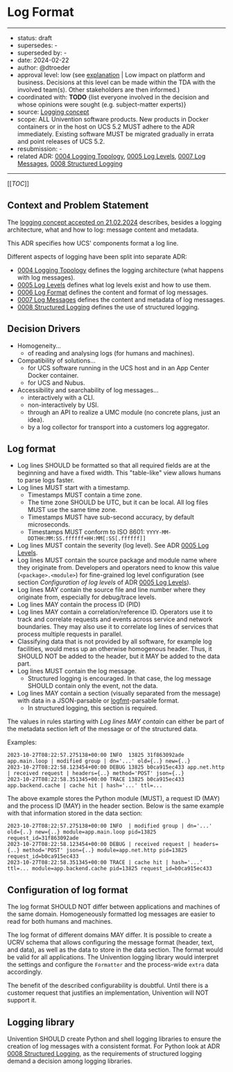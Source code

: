 # Log Format

<!--
- Max line length: 120
- Each sentence on a new line for better diffs
-->

---

- status: draft
- supersedes: -
- superseded by: -
- date: 2024-02-22
- author: @dtroeder
- approval level: low (see [explanation](https://git.knut.univention.de/univention/decision-records/-/blob/main/adr-template.md?ref_type=heads&plain=1#L19) | Low impact on platform and business. Decisions at this level can be made within the TDA with the involved team(s). Other stakeholders are then informed.)
- coordinated with: **TODO** {list everyone involved in the decision and whose opinions were sought (e.g. subject-matter experts)}
- source: [Logging concept](https://git.knut.univention.de/univention/internal/research-library/-/blob/main/research/logging_concept/README.md)
- scope: ALL Univention software products.
  New products in Docker containers or in the host on UCS 5.2 MUST adhere to the ADR immediately.
  Existing software MUST be migrated gradually in errata and point releases of UCS 5.2.
- resubmission: -
- related ADR: [0004 Logging Topology](0004-logging-topology.md), [0005 Log Levels](0005-log-levels.md), [0007 Log Messages](0007-log-messages.md), [0008 Structured Logging](0008-structured-logging.md)

---

[[_TOC_]]

## Context and Problem Statement

The [logging concept accepted on 21.02.2024](https://git.knut.univention.de/univention/internal/research-library/-/blob/07df7be3a61f5eeab776309f19c3abb7c943ff44/research/logging_concept/README.md)
describes, besides a logging architecture, what and how to log: message content and metadata.

This ADR specifies how UCS' components format a log line.

Different aspects of logging have been split into separate ADR:

- [0004 Logging Topology](0004-logging-topology.md) defines the logging architecture (what happens with log messages).
- [0005 Log Levels](0005-log-levels.md) defines what log levels exist and how to use them.
- [0006 Log Format](0006-log-format.md) defines the content and format of log messages.
- [0007 Log Messages](0007-log-messages.md) defines the content and metadata of log messages.
- [0008 Structured Logging](0008-structured-logging.md) defines the use of structured logging.

## Decision Drivers

- Homogeneity…
  - of reading and analysing logs (for humans and machines).
- Compatibility of solutions…
  - for UCS software running in the UCS host and in an App Center Docker container.
  - for UCS and Nubus.
- Accessibility and searchability of log messages…
  - interactively with a CLI.
  - non-interactively by USI.
  - through an API to realize a UMC module (no concrete plans, just an idea).
  - by a log collector for transport into a customers log aggregator.

## Log format

- Log lines SHOULD be formatted so that all required fields are at the beginning and have a fixed width.
  This "table-like" view allows humans to parse logs faster.
- Log lines MUST start with a timestamp.
  - Timestamps MUST contain a time zone.
  - The time zone SHOULD be UTC, but it can be local. All log files MUST use the same time zone.
  - Timestamps MUST have sub-second accuracy, by default microseconds.
  - Timestamps MUST conform to ISO 8601: `YYYY-MM-DDTHH:MM:SS.ffffff+HH:MM[:SS[.ffffff]]`
- Log lines MUST contain the severity (log level). See ADR [0005 Log Levels](0005-log-levels.md).
- Log lines MUST contain the source package and module name where they originate from.
  Developers and operators need to know this value (`<package>.<module>`) for fine-grained log level
  configuration (see section _Configuration of log levels_ of ADR [0005 Log Levels](0005-log-levels.md)).
- Log lines MAY contain the source file and line number where they originate from, especially for debug/trace levels.
- Log lines MAY contain the process ID (PID)
- Log lines MAY contain a correlation/reference ID. Operators use it to track and correlate requests and
  events across service and network boundaries. They may also use it to correlate log lines of services
  that process multiple requests in parallel.
- Classifying data that is not provided by all software, for example log facilities, would mess up an
  otherwise homogenous header.
  Thus, it SHOULD NOT be added to the header, but it MAY be added to the data part.
- Log lines MUST contain the log message.
  - Structured logging is encouraged.
    In that case, the log message SHOULD contain only the event, not the data.
- Log lines MAY contain a section (visually separated from the message) with data in a JSON-parsable
  or [logfmt](https://brandur.org/logfmt)-parsable format.
  - In structured logging, this section is required.

The values in rules starting with _Log lines MAY contain_ can either be part of the metadata section
left of the message or of the structured data.

Examples:

```text
2023-10-27T08:22:57.275138+00:00 INFO  13825 31f863092ade app.main.loop | modified group | dn='...' old={..} new={..}
2023-10-27T08:22:58.123454+00:00 DEBUG 13825 b0ca915ec433 app.net.http | received request | headers={..} method='POST' json={..}
2023-10-27T08:22:58.351345+00:00 TRACE 13825 b0ca915ec433 app.backend.cache | cache hit | hash='...' ttl=...
```

The above example stores the Python module (MUST), a request ID (MAY) and the process ID (MAY) in the header section.
Below is the same example with that information stored in the data section:

```text
2023-10-27T08:22:57.275138+00:00 INFO  | modified group | dn='...' old={..} new={..} module=app.main.loop pid=13825  request_id=31f863092ade
2023-10-27T08:22:58.123454+00:00 DEBUG | received request | headers={..} method='POST' json={..} module=app.net.http pid=13825 request_id=b0ca915ec433
2023-10-27T08:22:58.351345+00:00 TRACE | cache hit | hash='...' ttl=... module=app.backend.cache pid=13825 request_id=b0ca915ec433
```

## Configuration of log format

The log format SHOULD NOT differ between applications and machines of the same domain.
Homogeneously formatted log messages are easier to read for both humans and machines.

The log format of different domains MAY differ.
It is possible to create a UCRV schema that allows configuring the message format
(header, text, and data), as well as the data to store in the data section.
The format would be valid for all applications.
The Univention logging library would interpret the settings and configure the `Formatter`
and the process-wide `extra` data accordingly.

The benefit of the described configurability is doubtful.
Until there is a customer request that justifies an implementation, Univention will NOT support it.

## Logging library

Univention SHOULD create Python and shell logging libraries to ensure the creation of log messages with
a consistent format.
For Python look at ADR [0008 Structured Logging](0008-structured-logging.md), as the requirements of
structured logging demand a decision among logging libraries.
